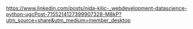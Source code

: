 https://www.linkedin.com/posts/nida-kilic-_webdevelopment-datascience-python-ugcPost-7155214127399907328-M8kP?utm_source=share&utm_medium=member_desktop

